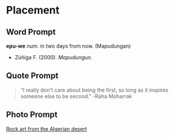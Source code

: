 # Placement

## Word Prompt

**epu-we** _num._ in two days from now. (Mapudungan)

+ Zúñiga F. (2000). _Mapudungun._

## Quote Prompt

> “I really don't care about being the first, so long as it inspires someone else to be second.” -Raha Moharrak

## Photo Prompt

[Rock art from the Algerian desert](https://commons.wikimedia.org/wiki/File:Algerien_Desert.jpg)
